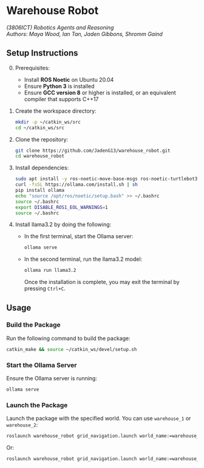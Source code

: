 # Warehouse Robot

*(3806ICT) Robotics Agents and Reasoning*  
*Authors: Maya Wood, Ian Tan, Jaden Gibbons, Shromm Gaind*  

## Setup Instructions

0. Prerequisites:
   - Install **ROS Noetic** on Ubuntu 20.04
   - Ensure **Python 3** is installed
   - Ensure **GCC version 8** or higher is installed, or an equivalent compiler that supports C++17

1. Create the workspace directory:
   ```bash
   mkdir -p ~/catkin_ws/src
   cd ~/catkin_ws/src
   ```

2. Clone the repository:
   ```bash
   git clone https://github.com/JadenG13/warehouse_robot.git
   cd warehouse_robot
   ```

3. Install dependencies:
   ```bash
   sudo apt install -y ros-noetic-move-base-msgs ros-noetic-turtlebot3* ros-noetic-gazebo-ros* mono-complete libmono-system-windows-forms4.0-cil python3-pip
   curl -fsSL https://ollama.com/install.sh | sh
   pip install ollama
   echo "source /opt/ros/noetic/setup.bash" >> ~/.bashrc
   source ~/.bashrc
   export DISABLE_ROS1_EOL_WARNINGS=1
   source ~/.bashrc
   ```

4. Install llama3.2 by doing the following:
   - In the first terminal, start the Ollama server:
     ```bash
     ollama serve
     ```
   - In the second terminal, run the llama3.2 model:
     ```bash
     ollama run llama3.2
     ```
     Once the installation is complete, you may exit the terminal by pressing `Ctrl+C`.

## Usage

### Build the Package

Run the following command to build the package:
```bash
catkin_make && source ~/catkin_ws/devel/setup.sh
```

### Start the Ollama Server

Ensure the Ollama server is running:
```bash
ollama serve
```

### Launch the Package

Launch the package with the specified world. You can use `warehouse_1` or `warehouse_2`:
```bash
roslaunch warehouse_robot grid_navigation.launch world_name:=warehouse_1
```
Or:
```bash
roslaunch warehouse_robot grid_navigation.launch world_name:=warehouse_2
```
